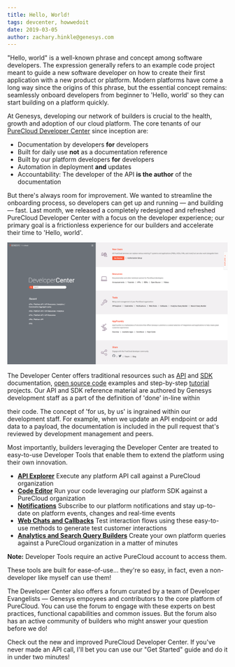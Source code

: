 ```yaml
---
title: Hello, World!
tags: devcenter, howwedoit
date: 2019-03-05
author: zachary.hinkle@genesys.com
---
```



"Hello, world" is a well-known phrase and concept among software developers. The expression generally refers to an example code project meant to guide a new software developer on how to create their first application with a new product or platform. Modern platforms have come a long way since the origins of this phrase, but the essential concept remains: seamlessly onboard developers from beginner to 'Hello, world' so they can start building on a platform quickly.

At Genesys, developing our network of builders is crucial to the health, growth and adoption of our cloud platform. The core tenants of our [PureCloud Developer Center](/) since inception are:

* Documentation by developers **for** developers
* Built for daily use **not** as a documentation reference
* Built by our platform developers **for** developers
* Automation in deployment **and** updates
* Accountability: The developer of the API **is the author** of the documentation

But there's always room for improvement. We wanted to streamline the onboarding process, so developers can get up and running — and building — fast. Last month, we released a completely redesigned and refreshed PureCloud Developer Center with a focus on the developer experience; our primary goal is a frictionless experience for our builders and accelerate their time to 'Hello, world'.

![Developer Center Homepage](devcenter.png)

The Developer Center offers traditional resources such as [API](/api/) and [SDK](/api/rest/client-libraries/) documentation, [open source code](/opensource/) examples and step-by-step [tutorial](/api/tutorials/) projects. Our API and SDK reference material are authored by Genesys development staff as a part of the definition of 'done' in-line within

their code. The concept of 'for us, by us' is ingrained within our development staff. For example, when we update an API endpoint or add data to a payload, the documentation is included in the pull request that's reviewed by development management and peers.

Most importantly, builders leveraging the Developer Center are treated to easy-to-use Developer Tools that enable them to extend the platform using their own innovation. 

* **[API Explorer](/developer-tools/#/api-explorer)** Execute any platform API call against a PureCloud organization 
* **[Code Editor](/developer-tools/#/codeeditor)** Run your code leveraging our platform SDK against a PureCloud organization 
* **[Notifications](/developer-tools/#/notificationtester)** Subscribe to our platform notifications and stay up-to-date on platform events, changes and real-time events 
* **[Web Chats and Callbacks](/developer-tools/#/webchat)** Test interaction flows using these easy-to-use methods to generate test customer interactions 
* **[Analytics and Search Query Builders](/developer-tools/#/analytics-query-builder)** Create your own platform queries against a PureCloud organization in a matter of minutes

**Note:** Developer Tools require an active PureCloud account to access them.

These tools are built for ease-of-use... they're so easy, in fact, even a non-developer like myself can use them!

The Developer Center also offers a forum curated by a team of Developer Evangelists — Genesys empoyees and contributors to the core platform of PureCloud. You can use the forum to engage with these experts on best practices, functional capabilities and common issues. But the forum also has an active community of builders who might answer your question before we do!

Check out the new and improved PureCloud Developer Center. If you've never made an API call, I'll bet you can use our "Get Started" guide and do it in under two minutes!
